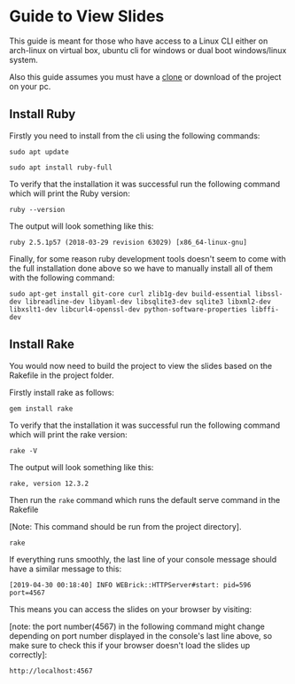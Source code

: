 # Guide to View Slides

This guide is meant for those who have access to a Linux CLI either on arch-linux on virtual box, ubuntu cli for windows or dual boot windows/linux system.

Also this guide assumes you must have a [clone](https://help.github.com/en/articles/cloning-a-repository) or download of the project on your pc.

## Install Ruby

Firstly you need to install from the cli using the following commands:

`sudo apt update`

`sudo apt install ruby-full`

To verify that the installation it was successful run the following command which will print the Ruby version:

`ruby --version`

The output will look something like this:

`ruby 2.5.1p57 (2018-03-29 revision 63029) [x86_64-linux-gnu]`

Finally, for some reason ruby development tools doesn't seem to come with the full installation done above so we have to manually install all of them with the following command:

`sudo apt-get install git-core curl zlib1g-dev build-essential libssl-dev libreadline-dev libyaml-dev libsqlite3-dev sqlite3 libxml2-dev libxslt1-dev libcurl4-openssl-dev python-software-properties libffi-dev`

## Install Rake

You would now need to build the project to view the slides based on the Rakefile in the project folder.

Firstly install rake as follows:

`gem install rake`

To verify that the installation it was successful run the following command which will print the rake version:

`rake -V`

The output will look something like this:

`rake, version 12.3.2`

Then run the `rake` command which runs the default serve command in the Rakefile

[Note: This command should be run from the project directory].

`rake`

If everything runs smoothly, the last line of your console message should have a similar message to this:

`[2019-04-30 00:18:40] INFO WEBrick::HTTPServer#start: pid=596 port=4567`

This means you can access the slides on your browser by visiting:

[note: the port number(4567) in the following command might change depending on port number displayed in the console's last line above, so make sure to check this if your browser doesn't load the slides up correctly]:

 `http://localhost:4567`
